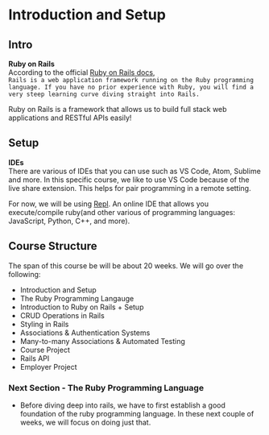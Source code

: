 # Introduction and Setup

## Intro
**Ruby on Rails** <br>
According to the official [Ruby on Rails docs](https://guides.rubyonrails.org/getting_started.html), <br>
```Rails is a web application framework running on the Ruby programming language. If you have no prior experience with Ruby, you will find a very steep learning curve diving straight into Rails.```

Ruby on Rails is a framework that allows us to build full stack web applications and RESTful APIs easily! 

## Setup

**IDEs**<br>
There are various of IDEs that you can use such as VS Code, Atom, Sublime and more. In this specific course, we like to use VS Code because of the live share extension. This helps for pair programming in a remote setting.

For now, we will be using [Repl](https://replit.com/). An online IDE that allows you execute/compile ruby(and other various of programming languages: JavaScript, Python, C++, and more).

## Course Structure 
The span of this course be will be about 20 weeks. We will go over the following: 

- Introduction and Setup
- The Ruby Programming Langauge
- Introduction to Ruby on Rails + Setup
- CRUD Operations in Rails
- Styling in Rails
- Associations & Authentication Systems
- Many-to-many Associations & Automated Testing
- Course Project
- Rails API
- Employer Project 

### Next Section - The Ruby Programming Language
- Before diving deep into rails, we have to first establish a good foundation of the ruby programming language. In these next couple of weeks, we will focus on doing just that.
